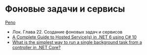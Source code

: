 # Фоновые задачи и сервисы

[Репо](https://github.com/gonzobard777/c_sharp_HostedService)

- Лок. Глава 22. Создание фоновых задач и сервисов
- [A Complete Guide to Hosted Service(s) in .NET 6 using C# 10](https://adnanrafiq.com/blog/complete-guide-to-hosted-or-background-or-worker-services-in-dot-net-using-csharp/)
- [What is the simplest way to run a single background task from a controller in .NET Core?](https://stackoverflow.com/questions/62222712/what-is-the-simplest-way-to-run-a-single-background-task-from-a-controller-in-n)
